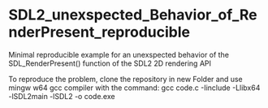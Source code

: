 # SDL2_unexspected_Behavior_of_RenderPresent_reproducible

Minimal reproducible example for an unexspected behavior of the SDL_RenderPresent() function of the SDL2 2D rendering API

To reproduce the problem, clone the repository in new Folder and use mingw w64 gcc compiler with the command:
gcc code.c -Iinclude -Llibx64 -lSDL2main -lSDL2 -o code.exe
